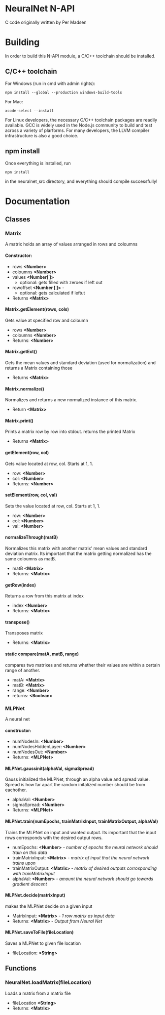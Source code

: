 # NeuralNet N-API

C code originally written by Per Madsen

# Building
In order to build this N-API module, a C/C++ toolchain should be installed.

## C/C++ toolchain
For Windows (run in cmd with admin rights):

    npm install --global --production windows-build-tools
For Mac:

    xcode-select --install
For Linux developers, the necessary C/C++ toolchain packages are readily available. GCC is widely used in the Node.js community to build and test across a variety of plarforms. For many developers, the LLVM compiler infrastructure is also a good choice.

## npm install
Once everything is installed, run

    npm install
in the neuralnet_src directory, and everything should compile successfully!

# Documentation

## Classes

### Matrix
A matrix holds an array of values arranged in rows and coloumns

#### Constructor: 
* rows **\<Number\>**
* coloumns **\<Number\>**
* values **\<Number[ ]\>**
    - optional: gets filled with zeroes if left out
* rowoffset **\<Number [ ]\>** -
    - optional: gets calculated if leftut
* Returns **\<Matrix\>**

#### Matrix.getElement(rows, cols)
Gets value at specified row and coloumn
* rows **\<Number\>**
* coloumns **\<Number\>**
* Returns: **\<Number\>**

#### Matrix.getExt()
Gets the mean values and standard deviation (used for normalization) and returns a Matrix containing those

* Returns **\<Matrix\>** 

#### Matrix.normalize()
Normalizes and returns a new normalized instance of this matrix.

* Return **\<Matrix\>**

#### Matrix.print()
Prints a matrix row by row into stdout. returns the printed Matrix

* Returns **\<Matrix\>**

#### getElement(row, col)
Gets value located at row, col. Starts at 1, 1.

* row: **\<Number\>**
* col: **\<Number\>**
* Returns: **\<Number\>**

#### setElement(row, col, val)
Sets the value located at row, col. Starts at 1, 1.

* row: **\<Number\>**
* col: **\<Number\>**
* val: **\<Number\>**

#### normalizeThrough(matB)
Normalizes this matrix with another matrix' mean values and standard deviation matrix. Its important that the matrix getting normalized has the same coloumns as matB.

* matB **\<Matrix\>**
* Returns: **\<Matrix\>** 

#### getRow(index)
Returns a row from this matrix at index
* index **\<Number\>**
* Returns: **\<Matrix\>**

#### transpose()
Transposes matrix
* Returns: **\<Matrix\>**

#### static compare(matA, matB, range)
compares two matrixes and returns whether their values are within a certain range of another. 
* matA: **\<Matrix\>**
* matB: **\<Matrix\>**
* range: **\<Number\>**
* returns: **\<Boolean\>**

### MLPNet
A neural net

#### constructor:

* numNodesIn: **\<Number\>**
* numNodesHiddenLayer: **\<Number\>**
* numNodesOut: **\<Number\>**
* Returns: **\<MLPNet\>**

#### MLPNet.gaussinit(alphaVal, sigmaSpread)
Gauss initialized the MLPNet, through an alpha value and spread value. Spread is how far apart the random initalized number should be from eachother.

* alphaVal: **\<Number\>**
* sigmaSpread: **\<Number\>**
* Returns: **\<MLPNet\>**

#### MLPNet.train(numEpochs, trainMatrixInput, trainMatrixOutput, alphaVal)
Trains the MLPNet on input and wanted output. Its important that the input rows corrosponds with the desired output rows.

* numEpochs: **\<Number\>** *- number of epochs the neural network should train on this data*
* trainMatrixInput: **\<Matrix\>** *- matrix of input that the neural network trains upon*
* trainMatrixOutput: **\<Matrix\>** *- matrix of desired outputs corrosponding with trainMatrixInput*
* alphaVal: **\<Number\>** *- amount the neural network should go towards gradient descent*

#### MLPNet.decide(matrixInput)
makes the MLPNet decide on a given input

* MatrixInput: **\<Matrix>** - *1 row matrix as input data*
* Returns: **\<Matrix\>** - *Output from Neural Net*

#### MLPNet.saveToFile(fileLocation)
Saves a MLPNet to given file location

* fileLocation: **\<String\>**

## Functions

### NeuralNet.loadMatrix(fileLocation)
Loads a matrix from a matrix file
* fileLocation **\<String\>**
* Returns: **\<Matrix\>**
